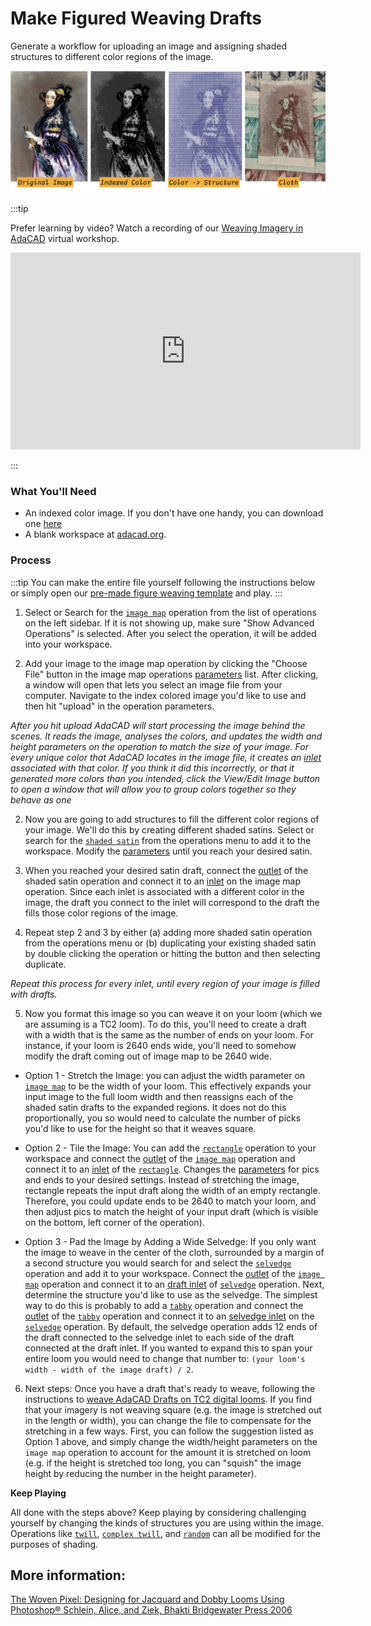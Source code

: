 # Make Figured Weaving Drafts
<div class="emph">
Generate a workflow for uploading an image and assigning shaded structures to different color regions of the image. 
</div>


![file](./img/ada_indexed_color.jpg)


:::tip

Prefer learning by video? Watch a recording of our [Weaving Imagery in AdaCAD](https://www.youtube.com/watch?v=eVma5l__VRk) virtual workshop.

<iframe width="560" height="315" src="https://www.youtube.com/embed/eVma5l__VRk?si=zNxfAr0wCdvbl1I3" title="YouTube video player" frameborder="0" allow="accelerometer; autoplay; clipboard-write; encrypted-media; gyroscope; picture-in-picture; web-share" referrerpolicy="strict-origin-when-cross-origin" allowfullscreen></iframe>

:::


### What You'll Need
- An indexed color image. If you don't have one handy, you can download one [here](./img/Ada_Indexed.png)
- A blank workspace at [adacad.org](https://adacad.org). 


### Process 

:::tip
You can make the entire file yourself following the instructions below or simply open our [pre-made figure weaving template](https://adacad.org/?ex=weaving_imagery) and play.
:::





1.  Select or Search for the [`image map`](../../reference/operations/imagemap.md) operation from the list of operations on the left sidebar. If it is not showing up, make sure "Show Advanced Operations" is selected. After you select the operation, it will be added into your workspace. 

2. Add your image to the image map operation by clicking the "Choose File" button in the image map operations [parameters](../../reference/glossary/parameter.md) list. After clicking, a window will open that lets you select an image file from your computer. Navigate to the index colored image you'd like to use and then hit "upload" in the operation parameters. 

*After you hit upload AdaCAD will start processing the image behind the scenes. It reads the image, analyses the colors, and updates the width and height parameters on the operation to match the size of your image. For every unique color that AdaCAD locates in the image file, it creates an [inlet](../../reference/glossary/inlet.md) associated with that color.  If you think it did this incorrectly, or that it generated more colors than you intended, click the View/Edit Image button to open a window that will allow you to group colors together so they behave as one*

2. Now you are going to add structures to fill the different color regions of your image. We'll do this by creating different shaded satins. Select or search for the [`shaded satin`](../../reference/operations/shaded_satin.md) from the operations menu to add it to the workspace. Modify the [parameters](../../reference/glossary/parameter.md) until you reach your desired satin. 

3. When you reached your desired satin draft, connect the [ <FAIcon icon="fa-solid fa-circle-arrow-down" size="1x" /> outlet](../../reference/glossary/outlet.md) of the shaded satin operation and connect it to an [ <FAIcon icon="fa-solid fa-circle-arrow-down" size="1x" /> inlet](../../reference/glossary/inlet.md) on the image map operation. Since each inlet is associated with a different color in the image, the draft you connect to the inlet will correspond to the draft the fills those color regions of the image. 

4. Repeat step 2 and 3 by either (a) adding more shaded satin operation from the operations menu or (b) duplicating your existing shaded satin by double clicking the operation or hitting the <FAIcon icon="fa-solid fa-ellipsis" size="1x" /> 
 button and then selecting <FAIcon icon="fa-solid fa-copy" size="1x" /> duplicate. 

*Repeat this process for every inlet, until every region of your image is filled with drafts.*

5. Now you format this image so you can weave it on your loom (which we are assuming is a TC2 loom). To do this, you'll need to create a draft with a width that is the same as the number of ends on your loom. For instance, if your loom is 2640 ends wide, you'll need to somehow modify the draft coming out of image map to be 2640 wide. 

- Option 1 - Stretch the Image: you can adjust the width parameter on [`image map`](../../reference/operations/imagemap.md) to be the width of your loom. This effectively expands your input image to the full loom width and then reassigns each of the shaded satin drafts to the expanded regions. It does not do this proportionally, you so would need to calculate the number of picks you'd like to use for the height so that it weaves square. 

- Option 2 - Tile the Image: You can add the [`rectangle`](../../reference/operations/rectangle.md) operation to your workspace and connect the [<FAIcon icon="fa-solid fa-circle-arrow-down" size="1x" /> outlet](../../reference/glossary/outlet.md) of the [`image map`](../../reference/operations/imagemap.md) operation and connect it to an [<FAIcon icon="fa-solid fa-circle-arrow-down" size="1x" /> inlet](../../reference/glossary/inlet.md)  of the  [`rectangle`](../../reference/operations/rectangle.md). Changes the [parameters](../../reference/glossary/parameter.md) for pics and ends to your desired settings. Instead of stretching the image, rectangle repeats the input draft along the width of an empty rectangle. Therefore, you could update ends to be 2640 to match your loom, and then adjust pics to match the height of your input draft (which is visible on the bottom, left corner of the operation). 

- Option 3 - Pad the Image by Adding a Wide Selvedge: If you only want the image to weave in the center of the cloth, surrounded by a margin of a second structure you would search for and select the [`selvedge`](../../reference/operations/selvedge.md) operation and add it to your workspace. Connect the [<FAIcon icon="fa-solid fa-circle-arrow-down" size="1x" /> outlet](../../reference/glossary/outlet.md) of the [`image map`](../../reference/operations/imagemap.md) operation and connect it to an [<FAIcon icon="fa-solid fa-circle-arrow-down" size="1x" /> draft inlet](../../reference/glossary/inlet.md) of [`selvedge`](../../reference/operations/selvedge.md) operation. Next, determine the structure you'd like to use as the selvedge. The simplest way to do this is probably to add a [`tabby`](../../reference/operations/tabbyder.md) operation and connect the [<FAIcon icon="fa-solid fa-circle-arrow-down" size="1x" /> outlet](../../reference/glossary/outlet.md) of the [`tabby`](../../reference/operations/tabbyder.md) operation and connect it to an [<FAIcon icon="fa-solid fa-circle-arrow-down" size="1x" /> selvedge inlet](../../reference/glossary/inlet.md) on the [`selvedge`](../../reference/operations/selvedge.md) operation. By default, the selvedge operation adds 12 ends of the draft connected to the selvedge inlet to each side of the draft connected at the draft inlet. If you wanted to expand this to span your entire loom you would need to change that number to:  `(your loom's width - width of the image draft) / 2`. 

6. Next steps: Once you have a draft that's ready to weave, following the instructions to [weave AdaCAD Drafts on TC2 digital looms](./weave_tc2.md). If you find that your imagery is not weaving square (e.g. the image is stretched out in the length or width), you can change the file to compensate for the stretching in a few ways. First, you can follow the suggestion listed as Option 1 above, and simply change the width/height parameters on the `image map` operation to account for the amount it is stretched on loom (e.g. if the height is stretched too long, you can "squish" the image height by reducing the number in the height parameter). 

**Keep Playing**

All done with the steps above? Keep playing by considering challenging yourself by changing the kinds of structures you are using within the image. Operations like [`twill`](../../reference/operations/twill.md), [`complex twill`](../../reference/operations/complextwill.md), and [`random`](../../reference/operations/random.md) can all be modified for the purposes of shading. 

<!-- Play with different color sequences by adding a changing the systems & materials input to 
set materials and systems -->

## More information: 
[The Woven Pixel: Designing for Jacquard and Dobby Looms Using Photoshop®
Schlein, Alice, and Ziek, Bhakti Bridgewater Press 2006](https://www.handweaving.net/document-detail/8419/the-woven-pixel-designing-for-jacquard-and-dobby-looms-using-photoshop-schlein-alice-and-ziek-bhakti-bridgewater-press)


